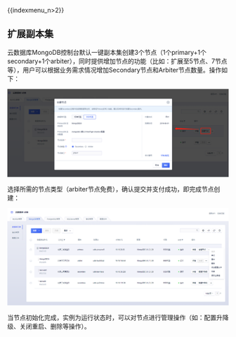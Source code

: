 {{indexmenu_n>2}}

## 扩展副本集

云数据库MongoDB控制台默认一键副本集创建3个节点（1个primary+1个secondary+1个arbiter），同时提供增加节点的功能（比如：扩展至5节点、7节点等），用户可以根据业务需求情况增加Secondary节点和Arbiter节点数量。操作如下：

![image](/images/副本集节点.png)

选择所需的节点类型（arbiter节点免费），确认提交并支付成功，即完成节点创建：

![image](/images/节点列表.png)

当节点初始化完成，实例为运行状态时，可以对节点进行管理操作（如：配置升降级、关闭重启、删除等操作）。

